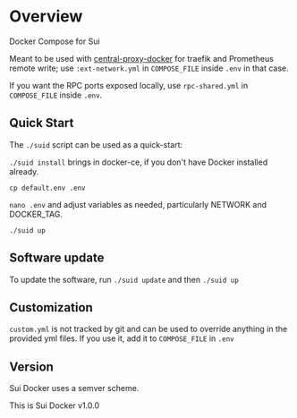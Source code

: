 # Overview

Docker Compose for Sui

Meant to be used with [central-proxy-docker](https://github.com/CryptoManufaktur-io/central-proxy-docker) for traefik
and Prometheus remote write; use `:ext-network.yml` in `COMPOSE_FILE` inside `.env` in that case.

If you want the RPC ports exposed locally, use `rpc-shared.yml` in `COMPOSE_FILE` inside `.env`.

## Quick Start

The `./suid` script can be used as a quick-start:

`./suid install` brings in docker-ce, if you don't have Docker installed already.

`cp default.env .env`

`nano .env` and adjust variables as needed, particularly NETWORK and DOCKER_TAG.

`./suid up`

## Software update

To update the software, run `./suid update` and then `./suid up`

## Customization

`custom.yml` is not tracked by git and can be used to override anything in the provided yml files. If you use it,
add it to `COMPOSE_FILE` in `.env`

## Version

Sui Docker uses a semver scheme.

This is Sui Docker v1.0.0
